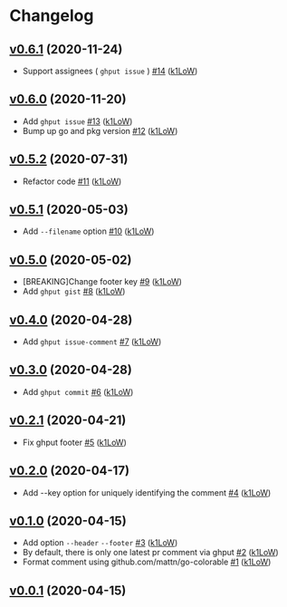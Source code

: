 # Changelog

## [v0.6.1](https://github.com/k1LoW/ghput/compare/v0.6.0...v0.6.1) (2020-11-24)

* Support assignees ( `ghput issue` ) [#14](https://github.com/k1LoW/ghput/pull/14) ([k1LoW](https://github.com/k1LoW))

## [v0.6.0](https://github.com/k1LoW/ghput/compare/v0.5.2...v0.6.0) (2020-11-20)

* Add `ghput issue` [#13](https://github.com/k1LoW/ghput/pull/13) ([k1LoW](https://github.com/k1LoW))
* Bump up go and pkg version [#12](https://github.com/k1LoW/ghput/pull/12) ([k1LoW](https://github.com/k1LoW))

## [v0.5.2](https://github.com/k1LoW/ghput/compare/v0.5.1...v0.5.2) (2020-07-31)

* Refactor code [#11](https://github.com/k1LoW/ghput/pull/11) ([k1LoW](https://github.com/k1LoW))

## [v0.5.1](https://github.com/k1LoW/ghput/compare/v0.5.0...v0.5.1) (2020-05-03)

* Add `--filename` option [#10](https://github.com/k1LoW/ghput/pull/10) ([k1LoW](https://github.com/k1LoW))

## [v0.5.0](https://github.com/k1LoW/ghput/compare/v0.4.0...v0.5.0) (2020-05-02)

* [BREAKING]Change footer key [#9](https://github.com/k1LoW/ghput/pull/9) ([k1LoW](https://github.com/k1LoW))
* Add `ghput gist` [#8](https://github.com/k1LoW/ghput/pull/8) ([k1LoW](https://github.com/k1LoW))

## [v0.4.0](https://github.com/k1LoW/ghput/compare/v0.3.0...v0.4.0) (2020-04-28)

* Add `ghput issue-comment` [#7](https://github.com/k1LoW/ghput/pull/7) ([k1LoW](https://github.com/k1LoW))

## [v0.3.0](https://github.com/k1LoW/ghput/compare/v0.2.1...v0.3.0) (2020-04-28)

* Add `ghput commit` [#6](https://github.com/k1LoW/ghput/pull/6) ([k1LoW](https://github.com/k1LoW))

## [v0.2.1](https://github.com/k1LoW/ghput/compare/v0.2.0...v0.2.1) (2020-04-21)

* Fix ghput footer [#5](https://github.com/k1LoW/ghput/pull/5) ([k1LoW](https://github.com/k1LoW))

## [v0.2.0](https://github.com/k1LoW/ghput/compare/v0.1.0...v0.2.0) (2020-04-17)

* Add --key option for uniquely identifying the comment [#4](https://github.com/k1LoW/ghput/pull/4) ([k1LoW](https://github.com/k1LoW))

## [v0.1.0](https://github.com/k1LoW/ghput/compare/v0.0.1...v0.1.0) (2020-04-15)

* Add option `--header` `--footer` [#3](https://github.com/k1LoW/ghput/pull/3) ([k1LoW](https://github.com/k1LoW))
* By default, there is only one latest pr comment via ghput [#2](https://github.com/k1LoW/ghput/pull/2) ([k1LoW](https://github.com/k1LoW))
* Format comment using github.com/mattn/go-colorable [#1](https://github.com/k1LoW/ghput/pull/1) ([k1LoW](https://github.com/k1LoW))

## [v0.0.1](https://github.com/k1LoW/ghput/compare/175bc1d55020...v0.0.1) (2020-04-15)

